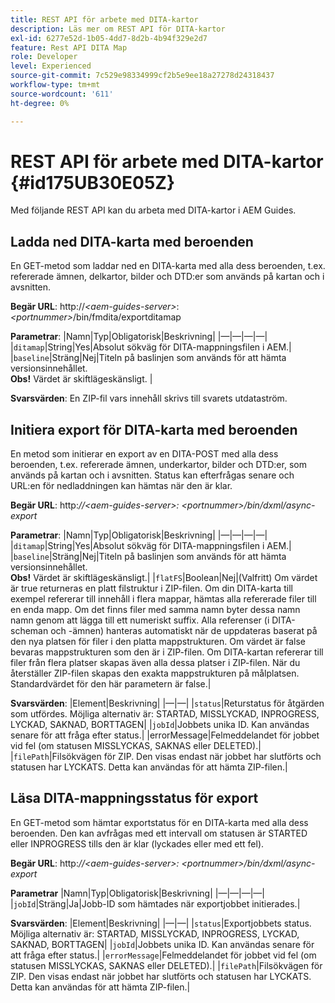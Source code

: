 ```yaml
---
title: REST API för arbete med DITA-kartor
description: Läs mer om REST API för DITA-kartor
exl-id: 6277e52d-1b05-4dd7-8d2b-4b94f329e2d7
feature: Rest API DITA Map
role: Developer
level: Experienced
source-git-commit: 7c529e98334999cf2b5e9ee18a27278d24318437
workflow-type: tm+mt
source-wordcount: '611'
ht-degree: 0%

---
```


# REST API för arbete med DITA-kartor {#id175UB30E05Z}

Med följande REST API kan du arbeta med DITA-kartor i AEM Guides.

## Ladda ned DITA-karta med beroenden

En GET-metod som laddar ned en DITA-karta med alla dess beroenden, t.ex. refererade ämnen, delkartor, bilder och DTD:er som används på kartan och i avsnitten.

**Begär URL**:
http://*&lt;aem-guides-server\>*: *&lt;portnummer\>*/bin/fmdita/exportditamap

**Parametrar**:
|Namn|Typ|Obligatorisk|Beskrivning|
|—|—|—|—|
|`ditamap`|String|Yes|Absolut sökväg för DITA-mappningsfilen i AEM.|
|`baseline`|Sträng|Nej|Titeln på baslinjen som används för att hämta versionsinnehållet. <br> **Obs!** Värdet är skiftlägeskänsligt. |

**Svarsvärden**:
En ZIP-fil vars innehåll skrivs till svarets utdataström.

## Initiera export för DITA-karta med beroenden

En metod som initierar en export av en DITA-POST med alla dess beroenden, t.ex. refererade ämnen, underkartor, bilder och DTD:er, som används på kartan och i avsnitten. Status kan efterfrågas senare och URL:en för nedladdningen kan hämtas när den är klar.

**Begär URL**:
http:*//&lt;aem-guides-server\>: &lt;portnummer\>/bin/dxml/async-export*

**Parametrar**:
|Namn|Typ|Obligatorisk|Beskrivning|
|—|—|—|—|
|`ditamap`|String|Yes|Absolut sökväg för DITA-mappningsfilen i AEM.|
|`baseline`|Sträng|Nej|Titeln på baslinjen som används för att hämta versionsinnehållet. <br> **Obs!** Värdet är skiftlägeskänsligt.|
|`flatFS`|Boolean|Nej|\(Valfritt\) Om värdet är true returneras en platt filstruktur i ZIP-filen. Om din DITA-karta till exempel refererar till innehåll i flera mappar, hämtas alla refererade filer till en enda mapp. Om det finns filer med samma namn byter dessa namn namn genom att lägga till ett numeriskt suffix. Alla referenser \(i DITA-scheman och -ämnen\) hanteras automatiskt när de uppdateras baserat på den nya platsen för filer i den platta mappstrukturen. Om värdet är false bevaras mappstrukturen som den är i ZIP-filen. Om DITA-kartan refererar till filer från flera platser skapas även alla dessa platser i ZIP-filen. När du återställer ZIP-filen skapas den exakta mappstrukturen på målplatsen. <br> Standardvärdet för den här parametern är false.|

**Svarsvärden**:
|Element|Beskrivning|
|—|—|
|`status`|Returstatus för åtgärden som utfördes. Möjliga alternativ är: STARTAD, MISSLYCKAD, INPROGRESS, LYCKAD, SAKNAD, BORTTAGEN|
|`jobId`|Jobbets unika ID. Kan användas senare för att fråga efter status.|
|errorMessage|Felmeddelandet för jobbet vid fel \(om statusen MISSLYCKAS, SAKNAS eller DELETED\).|
|`filePath`|Filsökvägen för ZIP. Den visas endast när jobbet har slutförts och statusen har LYCKATS. Detta kan användas för att hämta ZIP-filen.|

## Läsa DITA-mappningsstatus för export

En GET-metod som hämtar exportstatus för en DITA-karta med alla dess beroenden. Den kan avfrågas med ett intervall om statusen är STARTED eller INPROGRESS tills den är klar \(lyckades eller med ett fel\).

**Begär URL**:
http:*//&lt;aem-guides-server\>: &lt;portnummer\>/bin/dxml/async-export*

**Parametrar**
|Namn|Typ|Obligatorisk|Beskrivning|
|—|—|—|—|
|`jobId`|Sträng|Ja|Jobb-ID som hämtades när exportjobbet initierades.|

**Svarsvärden**:
|Element|Beskrivning|
|—|—|
|`status`|Exportjobbets status. Möjliga alternativ är: STARTAD, MISSLYCKAD, INPROGRESS, LYCKAD, SAKNAD, BORTTAGEN|
|`jobId`|Jobbets unika ID. Kan användas senare för att fråga efter status.|
|`errorMessage`|Felmeddelandet för jobbet vid fel \(om statusen MISSLYCKAS, SAKNAS eller DELETED\).|
|`filePath`|Filsökvägen för ZIP. Den visas endast när jobbet har slutförts och statusen har LYCKATS. Detta kan användas för att hämta ZIP-filen.|
